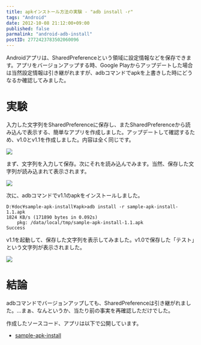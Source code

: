 ```yaml
---
title: apkインストール方法の実験 - "adb install -r"
tags: "Android"
date: 2012-10-08 21:12:00+09:00
published: false
parmalink: "android-adb-install"
postID: 2772423783502060096
---
```


Androidアプリは、SharedPreferenceという領域に設定情報などを保存できます。アプリをバージョンアップする時、Google Playからアップデートした場合は当然設定情報は引き継がれますが、adbコマンドでapkを上書きした時にどうなるか確認してみました。

<!--more-->

# 実験

入力した文字列をSharedPreferenceに保存し、またSharedPreferenceから読み込んで表示する、簡単なアプリを作成しました。アップデートして確認するため、v1.0とv1.1を作成しました。内容は全く同じです。

![](http://2.bp.blogspot.com/-MmojYhweY8I/UHLAZ4xmx_I/AAAAAAAAACI/gwTyIdzSIRw/s1600/device-2012-10-08-205606.png)

まず、文字列を入力して保存。次にそれを読み込んでみます。当然、保存した文字列が読み込まれて表示されます。

![](http://1.bp.blogspot.com/-DzHBs65J_4A/UHLAZ-E6vzI/AAAAAAAAACQ/bP9TfCRPQEI/s1600/device-2012-10-08-205634.png)

次に、adbコマンドでv1.1のapkをインストールしました。

```
D:¥doc¥sample-apk-install¥apk>adb install -r sample-apk-install-1.1.apk
1824 KB/s (171890 bytes in 0.092s)
    pkg: /data/local/tmp/sample-apk-install-1.1.apk
Success
```

v1.1を起動して、保存した文字列を表示してみました。v1.0で保存した「テスト」という文字列が表示されました。

![](http://3.bp.blogspot.com/-OEdDv4Cvi2A/UHLAZwlNZYI/AAAAAAAAACM/xz5hTDISxgs/s1600/device-2012-10-08-205746.png)


# 結論

adbコマンドでバージョンアップしても、SharedPreferenceは引き継がれました。…まぁ、なんというか、当たり前の事実を再確認しただけでした。

作成したソースコード、アプリは以下で公開しています。

* [sample-apk-install](https://bitbucket.org/u6k/sample-apk-install/)
